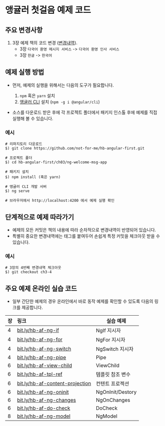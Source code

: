 # 앵귤러 첫걸음 예제 코드

## 주요 변경사항 
1. 3장 예제 책의 코드 변경 ([변경내역](https://github.com/not-for-me/hb-angular-first/commit/7c78fc2f315e9ced3fde740e8bbf41ae2b2cd065)).
    * 3장 `다국어 환영 메시지 서비스` -> `다국어 환영 인사 서비스`
    * 3장 `한글` -> `한국어`


## 예제 실행 방법
* 먼저, 예제의 실행을 위해서는 다음의 도구가 필요합니다.
    1. `npm` 혹은 `yarn` 설치
    1. [앵귤러 CLI](https://github.com/angular/angular-cli) 설치 (`npm -g i @angular/cli`)

* 소스를 다운로드 받은 후에 각 프로젝트 폴더에서 패키지 인스톨 후에 예제를 직접 실행해 볼 수 있습니다.


### 예시
```
# 리파지토리 다운로드
$) git clone https://github.com/not-for-me/hb-angular-first.git

# 프로젝트 폴더 
$) cd hb-angular-first/ch03/ng-welcome-msg-app

# 패키지 설치
$) npm install (혹은 yarn)

# 앵귤러 CLI 개발 서버 
$) ng serve

# 브라우저에서 http://localhost:4200 에서 예제 실행 확인
```

## 단계적으로 예제 따라가기
* 예제의 모든 커밋은 책의 내용에 따라 순차적으로 변경내역이 반영되어 있습니다.
* 특별히 중요한 변경내역에는 태그를 붙여두어 손쉽게 특정 커밋을 체크아웃 받을 수 있습니다.

### 예시
```
# 3장의 4번째 변경내역 체크아웃
$) git checkout ch3-4
```

## 주요 예제 온라인 실습 코드
* 일부 간단한 예제의 경우 온라인에서 바로 동작 예제를 확인할 수 있도록 다음의 링크를 제공합니다. 

| 장 | 링크 | 실습 예제 |
| - |:----------------------------------------------| --------- |
| 4 | [bit.ly/hb-af-ng-if](http://bit.ly/hb-af-ng-if)| NgIf 지시자 |
| 4 | [bit.ly/hb-af-ng-for](http://bit.ly/hb-af-ng-for) | NgFor 지시자 |
| 4 | [bit.ly/hb-af-ng-switch](http://bit.ly/hb-af-ng-switch) | NgSwitch 지시자 |
| 4 | [bit.ly/hb-af-ng-pipe](http://bit.ly/hb-af-ng-pipe) | Pipe |
| 6 | [bit.ly/hb-af-view-child](http://bit.ly/hb-af-view-child) | ViewChild |
| 6 | [bit.ly/hb-af-tpl-ref](http://bit.ly/hb-af-tpl-ref) | 템플릿 참조 변수 |
| 6 | [bit.ly/hb-af-content-projection](http://bit.ly/hb-af-content-projection) | 컨텐트 프로젝션 |
| 6 | [bit.ly/hb-af-ng-oninit](http://bit.ly/hb-af-ng-oninit) | NgOnInit/Destory |
| 6 | [bit.ly/hb-af-ng-changes](http://bit.ly/hb-af-ng-changes) | NgOnChanges |
| 6 | [bit.ly/hb-af-do-check](http://bit.ly/hb-af-do-check) | DoCheck |
| 8 | [bit.ly/hb-af-ng-model](http://bit.ly/hb-af-ng-model) | NgModel |
